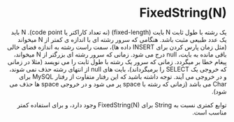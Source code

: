 <div dir="rtl" markdown="1">

# FixedString(N)

یک رشته با طول ثابت N بایت (fixed-length) (نه تعداد کاراکتر یا code point). N باید یک عدد طبیعی مثبت باشد. هنگامی که سرور رشته ای با اندازه ی کمتر از N میخواند (مثل زمان پارس کردن برای INSERT داده ها)، سمت راست رشته به اندازه فضای خالی باقی مانده به بایت، null درج می شود. زمانی که سرور رشته ای بزرگتر از N میخواند، پیغام خطا بر میگردد. زمانی که سرور یک رشته با طول ثابت را می نویسد (مثلا در زمانی که خروجی یک SELECT را برمیگرداند)، بایت های null از انتهای رشته حذف نمی شوند، و در خروجی می آیند. توجه داشته باشید که این رفتار متفاوت از رفتار MySQL برای Char می باشد (زمانی که رشته با space پر می شود و در خروجی space ها حذف می شود).

توابع کمتری نسبت به String برای FixedString(N) وجود دارد، و برای استفاده کمتر مناسب است.

</div>